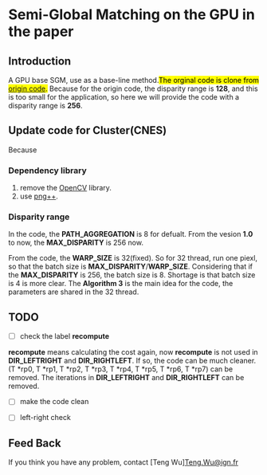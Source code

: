 # Semi-Global Matching on the GPU in the paper

## Introduction

A GPU base SGM, use as a base-line method.<mark>The orginal code is clone from [origin code](https://github.com/dhernandez0/sgm).</mark> Because for the origin code, the disparity range is **128**, and this is too small for the application, so here we will provide the code with a disparity range is **256**.

## Update code for Cluster(CNES)

Because 

### Dependency library
1. remove the [OpenCV](https://opencv.org/) library.
2. use [png++](https://www.nongnu.org/pngpp/).

### Disparity range
In the code, the **PATH_AGGREGATION** is 8 for defualt.
From the vesion **1.0** to now, the **MAX_DISPARITY** is 256 now. 

From the code, the **WARP_SIZE** is 32(fixed). So for 32 thread, run one piexl, so that the batch size is **MAX_DISPARITY**/**WARP_SIZE**.
Considering that if the **MAX_DISPARITY** is 256, the batch size is 8. Shortage is that batch size is 4 is more clear.
The **Algorithm 3** is the main idea for the code, the parameters are shared in the 32 thread. 

## TODO
- [ ] check the label **recompute**

**recompute** means calculating the cost again, now **recompute** is not used in **DIR_LEFTRIGHT** and **DIR_RIGHTLEFT**.
If so, the code can be much cleaner. (T *rp0, T *rp1, T *rp2, T *rp3, T *rp4, T *rp5, T *rp6, T *rp7) can be removed.
The iterations in **DIR_LEFTRIGHT** and **DIR_RIGHTLEFT** can be removed.

- [ ] make the code clean

- [ ] left-right check

## Feed Back
If you think you have any problem, contact [Teng Wu]<Teng.Wu@ign.fr>

